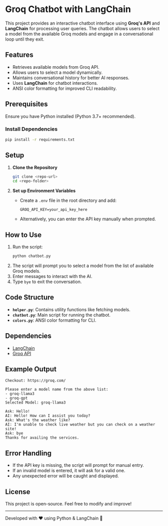 # Groq Chatbot with LangChain

This project provides an interactive chatbot interface using **Groq's API** and **LangChain** for processing user queries. The chatbot allows users to select a model from the available Groq models and engage in a conversational loop until they exit.

## Features
- Retrieves available models from Groq API.
- Allows users to select a model dynamically.
- Maintains conversational history for better AI responses.
- Uses **LangChain** for chatbot interactions.
- ANSI color formatting for improved CLI readability.

## Prerequisites
Ensure you have Python installed (Python 3.7+ recommended).

### Install Dependencies
```sh
pip install -r requirements.txt
```

## Setup
1. **Clone the Repository**
   ```sh
   git clone <repo-url>
   cd <repo-folder>
   ```

2. **Set up Environment Variables**
   - Create a `.env` file in the root directory and add:
     ```env
     GROQ_API_KEY=your_api_key_here
     ```
   - Alternatively, you can enter the API key manually when prompted.

## How to Use
1. Run the script:
   ```sh
   python chatbot.py
   ```
2. The script will prompt you to select a model from the list of available Groq models.
3. Enter messages to interact with the AI.
4. Type `bye` to exit the conversation.

## Code Structure
- **`helper.py`**: Contains utility functions like fetching models.
- **`chatbot.py`**: Main script for running the chatbot.
- **`colors.py`**: ANSI color formatting for CLI.

## Dependencies
- [LangChain](https://python.langchain.com/docs/get_started/introduction)
- [Groq API](https://groq.com/)

## Example Output
```
Checkout: https://groq.com/

Please enter a model name from the above list:
- groq-llama3
- groq-gpt
Selected Model: groq-llama3

Ask: Hello!
AI: Hello! How can I assist you today?
Ask: What's the weather like?
AI: I'm unable to check live weather but you can check on a weather site!
Ask: bye
Thanks for availing the services.
```

## Error Handling
- If the API key is missing, the script will prompt for manual entry.
- If an invalid model is entered, it will ask for a valid one.
- Any unexpected error will be caught and displayed.

## License
This project is open-source. Feel free to modify and improve!

---
Developed with ❤️ using Python & LangChain 🚀


